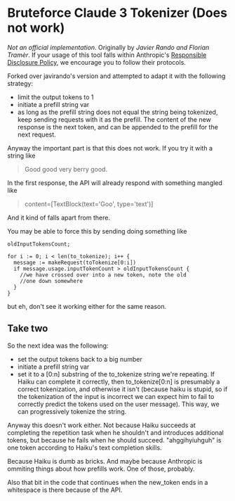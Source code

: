 # Bruteforce Claude 3 Tokenizer (Does not work)

_Not an official implementation_. Originally by _Javier Rando and Florian Tramèr_. If your usage of this tool falls within Anthropic's [Responsible Disclosure Policy](https://www.anthropic.com/responsible-disclosure-policy), we encourage you to follow their protocols.

Forked over javirando's version and attempted to adapt it with the following strategy:

- limit the output tokens to 1
- initiate a prefill string var
- as long as the prefill string does not equal the string being tokenized, keep sending requests with it as the prefill. The content of the new response is the next token, and can be appended to the prefill for the next request.

Anyway the important part is that this does not work. If you try it with a string like

>Good good very berry good.

In the first response, the API will already respond with something mangled like

>content=[TextBlock(text='Goo', type='text')]

And it kind of falls apart from there.

You may be able to force this by sending 
doing something like
```
oldInputTokensCount;

for i := 0; i < len(to_tokenize); i++ {
  message := makeRequest(toTokenize[0:i])
  if message.usage.inputTokenCount > oldInputTokensCount {
    //we have crossed over into a new token, note the old
    //one down somewhere
  }
}
```
but eh, don't see it working either for the same reason.

## Take two

So the next idea was the following:

- set the output tokens back to a big number
- initiate a prefill string var
- set it to a [0:n] substring of the to_tokenize string we're repeating. If Haiku can complete it correctly, then to_tokenize[0:n] is presumably a correct tokenization, and otherwise it isn't (because haiku is stupid, so if the tokenization of the input is incorrect we can expect him to fail to correctly predict the tokens used on the user message). This way, we can progressively tokenize the string.

Anyway this doesn't work either. Not because Haiku succeeds at completing the repetition task when he shouldn't and introduces additional tokens, but because he fails when he should succeed. "ahggihyiuhguh" is one token according to Haiku's text completion skills.

Because Haiku is dumb as bricks. And maybe because Anthropic is ommiting things about how prefills work. One of those, probably.

Also that bit in the code that continues when the new_token ends in a whitespace is there because of the API.
